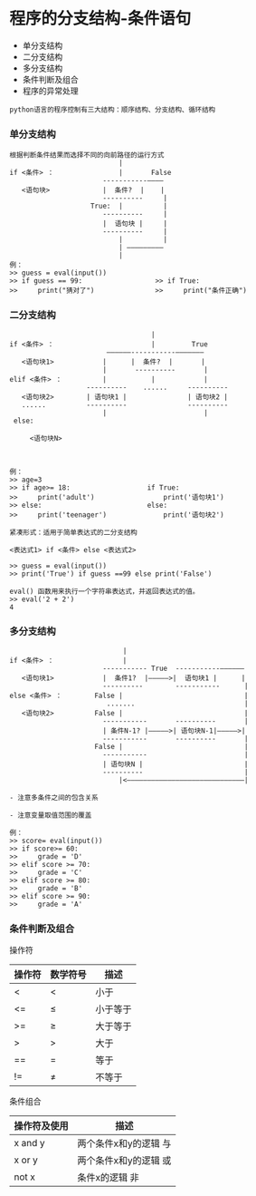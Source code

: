 # 程序的分支结构-条件语句

  - 单分支结构
  - 二分支结构
  - 多分支结构
  - 条件判断及组合
  - 程序的异常处理
  
```
python语言的程序控制有三大结构：顺序结构、分支结构、循环结构
```

### 单分支结构
    
    根据判断条件结果而选择不同的向前路径的运行方式
                               |
    if <条件> ：                |       False     
                           -----------————
       <语句块>             |  条件?  |    |
                           ----------     |
                        True:  |          |
                           ----------     |
                           |  语句块 |     |
                           ----------     |
                               |          |
                               | —————————
                               | 
    例：
    >> guess = eval(input())
    >> if guess == 99:                  >> if True:
    >>     print("猜对了")               >>     print("条件正确")
        
                   
### 二分支结构
    
                                       |
    if <条件> ：                        |         True   
                            ——————-----------———————
       <语句块1>            |      |  条件?  |       |
                           |       ----------       |
    elif <条件> ：          |           |            |
                       ----------    ......     ----------
       <语句块2>        | 语句块1 |               | 语句块2 | 
       ......          ----------               ----------
                           |                        |
     else:
     
         <语句块N>
     
                               
                           
    例：
    >> age=3
    >> if age>= 18:                   if True:
    >>     print('adult')                 print('语句块1')
    >> else:                          else:
    >>     print('teenager')              print('语句块2')
    
    紧凑形式：适用于简单表达式的二分支结构
    
    <表达式1> if <条件> else <表达式2>
    
    >> guess = eval(input())
    >> print('True') if guess ==99 else print('False')
    
    eval() 函数用来执行一个字符串表达式，并返回表达式的值。
    >> eval('2 + 2')
    4
    
    
### 多分支结构
    
                                |
    if <条件> ：                 |          
                           ----------- True  -----------——————
       <语句块1>            |  条件1?  |—————>|  语句块1 |      |
                           ----------        -----------      |
    else <条件> ：        False |                              |
                            .......                           |
       <语句块2>          False |                              |
                           -----------       ----------       |
                           | 条件N-1? |—————>| 语句块N-1|—————>| 
                           -----------       ----------       |
                         False |                              |
                           -----------                        |
                           | 语句块N |                         |
                           ----------                         |
                               |<—————————————————————————————|
    
    - 注意多条件之间的包含关系
    
    - 注意变量取值范围的覆盖
    
    例：
    >> score= eval(input())
    >> if score>= 60:                   
    >>     grade = 'D'                
    >> elif score >= 70:                          
    >>     grade = 'C'    
    >> elif score >= 80:                          
    >>     grade = 'B'              
    >> elif score >= 90:                          
    >>     grade = 'A'              


### 条件判断及组合

操作符

|操作符|数学符号|   描述   |
|-----|-------|----------|
| <   |  <    |  小于    |
| <=  |  ≤    |  小于等于 |
| >=  |  ≥    |  大于等于 |
| >   |  >    |  大于    |
| ==  |  =    |  等于    |
| !=  |  ≠    |  不等于   |

条件组合

| 操作符及使用 |         描述           |
|------------|------------------------|
|  x and y   |  两个条件x和y的逻辑 与    |
|  x or y    |  两个条件x和y的逻辑 或    |
|  not x     |  条件x的逻辑 非          |






    
    
  

